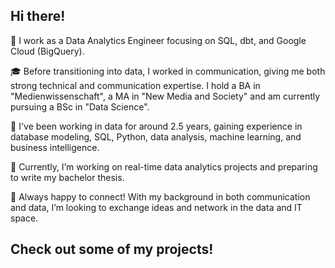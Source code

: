 ## Hi there!

💼 I work as a Data Analytics Engineer focusing on SQL, dbt, and Google Cloud (BigQuery).

🎓 Before transitioning into data, I worked in communication, giving me both strong technical and communication expertise. I hold a BA in "Medienwissenschaft", a MA in "New Media and Society" and am currently pursuing a BSc in "Data Science".

🚀 I've been working in data for around 2.5 years, gaining experience in database modeling, SQL, Python, data analysis, machine learning, and business intelligence.

🎯 Currently, I’m working on real-time data analytics projects and preparing to write my bachelor thesis.

💬 Always happy to connect! With my background in both communication and data, I’m looking to exchange ideas and network in the data and IT space.

## Check out some of my projects! 
